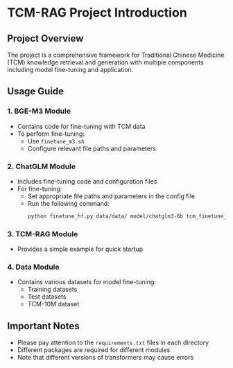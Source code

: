 # TCM-RAG Project Introduction

## Project Overview
The project is a comprehensive framework for Traditional Chinese Medicine (TCM) knowledge retrieval and generation with multiple components including model fine-tuning and application.

## Usage Guide

### 1. BGE-M3 Module
- Contains code for fine-tuning with TCM data
- To perform fine-tuning:
  - Use `finetune_m3.sh`
  - Configure relevant file paths and parameters

### 2. ChatGLM Module
- Includes fine-tuning code and configuration files
- For fine-tuning:
  - Set appropriate file paths and parameters in the config file
  - Run the following command:
    ```bash
    python finetune_hf.py data/data/ model/chatglm3-6b tcm_finetune_config.yaml
    ```

### 3. TCM-RAG Module
- Provides a simple example for quick startup

### 4. Data Module
- Contains various datasets for model fine-tuning:
  - Training datasets
  - Test datasets
  - TCM-10M dataset

## Important Notes
- Please pay attention to the `requirements.txt` files in each directory
- Different packages are required for different modules
- Note that different versions of transformers may cause errors 
